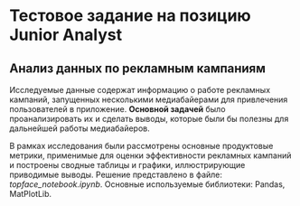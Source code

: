 # Тестовое задание на позицию Junior Analyst
## Анализ данных по рекламным кампаниям
Исследуемые данные содержат информацию о работе рекламных кампаний, запущенных несколькими медиабайерами для привлечения пользователей в приложение. **Основной задачей** было проанализировать их и сделать выводы, которые были бы полезны для дальнейшей работы медиабайеров. 

В рамках исследования были рассмотрены основные продуктовые метрики, применимые для оценки эффективности рекламных кампаний и построены сводные таблицы и графики, иллюстрирующие приводимые выводы. Решение представлено в файле: *topface_notebook.ipynb*. Основные используемые библиотеки: Pandas, MatPlotLib.

